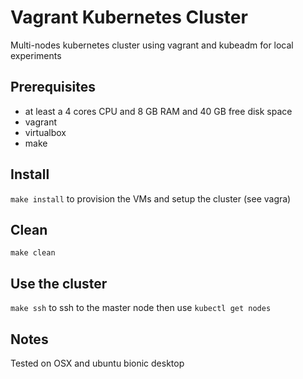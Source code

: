 # Vagrant Kubernetes Cluster
Multi-nodes kubernetes cluster using vagrant and kubeadm for local experiments

## Prerequisites
- at least a 4 cores CPU and 8 GB RAM and 40 GB free disk space
- vagrant
- virtualbox
- make

## Install
`make install` to provision the VMs and setup the cluster (see vagra)

## Clean
`make clean`

## Use the cluster
`make ssh` to ssh to the master node then use `kubectl get nodes`

## Notes
Tested on OSX and ubuntu bionic desktop
